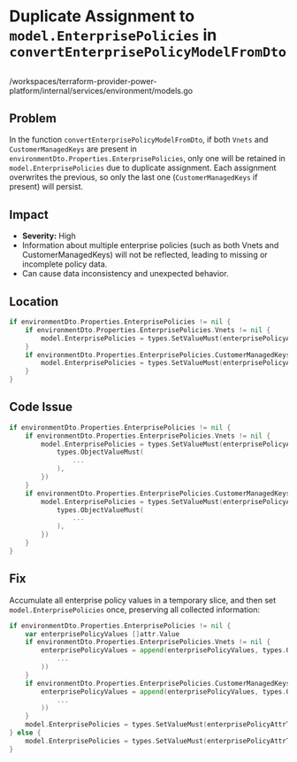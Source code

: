 # Duplicate Assignment to `model.EnterprisePolicies` in `convertEnterprisePolicyModelFromDto`

##

/workspaces/terraform-provider-power-platform/internal/services/environment/models.go

## Problem

In the function `convertEnterprisePolicyModelFromDto`, if both `Vnets` and `CustomerManagedKeys` are present in `environmentDto.Properties.EnterprisePolicies`, only one will be retained in `model.EnterprisePolicies` due to duplicate assignment. Each assignment overwrites the previous, so only the last one (`CustomerManagedKeys` if present) will persist.

## Impact

- **Severity:** High
- Information about multiple enterprise policies (such as both Vnets and CustomerManagedKeys) will not be reflected, leading to missing or incomplete policy data.
- Can cause data inconsistency and unexpected behavior.

## Location

```go
if environmentDto.Properties.EnterprisePolicies != nil {
	if environmentDto.Properties.EnterprisePolicies.Vnets != nil {
		model.EnterprisePolicies = types.SetValueMust(enterprisePolicyAttrType, []attr.Value{ ... })
	}
	if environmentDto.Properties.EnterprisePolicies.CustomerManagedKeys != nil {
		model.EnterprisePolicies = types.SetValueMust(enterprisePolicyAttrType, []attr.Value{ ... })
	}
}
```

## Code Issue

```go
if environmentDto.Properties.EnterprisePolicies != nil {
	if environmentDto.Properties.EnterprisePolicies.Vnets != nil {
		model.EnterprisePolicies = types.SetValueMust(enterprisePolicyAttrType, []attr.Value{
			types.ObjectValueMust(
				...
			),
		})
	}
	if environmentDto.Properties.EnterprisePolicies.CustomerManagedKeys != nil {
		model.EnterprisePolicies = types.SetValueMust(enterprisePolicyAttrType, []attr.Value{
			types.ObjectValueMust(
				...
			),
		})
	}
}
```

## Fix

Accumulate all enterprise policy values in a temporary slice, and then set `model.EnterprisePolicies` once, preserving all collected information:

```go
if environmentDto.Properties.EnterprisePolicies != nil {
	var enterprisePolicyValues []attr.Value
	if environmentDto.Properties.EnterprisePolicies.Vnets != nil {
		enterprisePolicyValues = append(enterprisePolicyValues, types.ObjectValueMust(
			...
		))
	}
	if environmentDto.Properties.EnterprisePolicies.CustomerManagedKeys != nil {
		enterprisePolicyValues = append(enterprisePolicyValues, types.ObjectValueMust(
			...
		))
	}
	model.EnterprisePolicies = types.SetValueMust(enterprisePolicyAttrType, enterprisePolicyValues)
} else {
	model.EnterprisePolicies = types.SetValueMust(enterprisePolicyAttrType, []attr.Value{})
}
```
